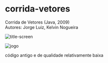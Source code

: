 # corrida-vetores
Corrida de Vetores (Java, 2009)  
Autores: Jorge Luiz, Kelvin Nogueira

![title-screen](https://i.imgur.com/mrMYek1.png)

![jogo](https://i.imgur.com/MF7p0kW.png)

código antigo e de qualidade relativamente baixa
